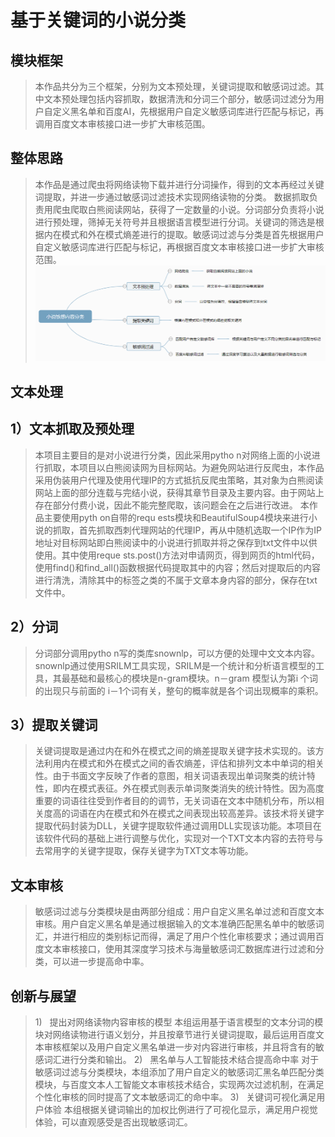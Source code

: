 基于关键词的小说分类
===
模块框架
---
>本作品共分为三个框架，分别为文本预处理，关键词提取和敏感词过滤。其中文本预处理包括内容抓取，数据清洗和分词三个部分，敏感词过滤分为用户自定义黑名单和百度AI，先根据用户自定义敏感词库进行匹配与标记，再调用百度文本审核接口进一步扩大审核范围。

整体思路
---
>本作品是通过爬虫将网络读物下载并进行分词操作，得到的文本再经过关键词提取，并进一步通过敏感词过滤技术实现网络读物的分类。
数据抓取负责用爬虫爬取白熊阅读网站，获得了一定数量的小说。分词部分负责将小说进行预处理，筛掉无关符号并且根据语言模型进行分词。关键词的筛选是根据内在模式和外在模式熵差进行的提取。敏感词过滤与分类是首先根据用户自定义敏感词库进行匹配与标记，再根据百度文本审核接口进一步扩大审核范围。
![整体思路](https://github.com/xu798/-/blob/master/%E5%9B%BE%E7%89%87/%E6%95%B4%E4%BD%93%E6%80%9D%E8%B7%AF.png)

文本处理
---
1）文本抓取及预处理
---
>本项目主要目的是对小说进行分类，因此采用pytho n对网络上面的小说进行抓取，本项目以白熊阅读网为目标网站。为避免网站进行反爬虫，本作品采用伪装用户代理及使用代理IP的方式抵抗反爬虫策略，其对象为白熊阅读网站上面的部分连载与完结小说，获得其章节目录及主要内容。由于网站上存在部分付费小说，因此不能完整爬取，该问题会在之后进行改进。
本作品主要使用pyth on自带的requ ests模块和BeautifulSoup4模块来进行小说的抓取，首先抓取西刺代理网站的代理IP，再从中随机选取一个IP作为IP地址对目标网站即白熊阅读中的小说进行抓取并将之保存到txt文件中以供使用。其中使用reque sts.post()方法对申请网页，得到网页的html代码，使用find()和find_all()函数根据代码提取其中的内容；然后对提取后的内容进行清洗，清除其中的标签之类的不属于文章本身内容的部分，保存在txt文件中。

2）分词
---
>分词部分调用pytho n写的类库snownlp，可以方便的处理中文文本内容。snownlp通过使用SRILM工具实现，SRILM是一个统计和分析语言模型的工具，其最基础和最核心的模块是n-gram模块。n－gram 模型认为第i 个词的出现只与前面的 i－1个词有关，整句的概率就是各个词出现概率的乘积。

3）提取关键词
---
>关键词提取是通过内在和外在模式之间的熵差提取关键字技术实现的。该方法利用内在模式和外在模式之间的香农熵差，评估和排列文本中单词的相关性。由于书面文字反映了作者的意图，相关词语表现出单词聚类的统计特性，即内在模式表征。外在模式则表示单词聚类消失的统计特性。因为高度重要的词语往往受到作者目的的调节，无关词语在文本中随机分布，所以相关度高的词语在内在模式和外在模式之间表现出较高差异。该技术将关键字提取代码封装为DLL，关键字提取软件通过调用DLL实现该功能。本项目在该软件代码的基础上进行调整与优化，实现对一个TXT文本内容的去符号与去常用字的关键字提取，保存关键字为TXT文本等功能。

文本审核
---
>敏感词过滤与分类模块是由两部分组成：用户自定义黑名单过滤和百度文本审核。用户自定义黑名单是通过根据输入的文本准确匹配黑名单中的敏感词汇，并进行相应的类别标记而得，满足了用户个性化审核要求；通过调用百度文本审核接口，使用其深度学习技术与海量敏感词汇数据库进行过滤和分类，可以进一步提高命中率。

创新与展望
---
>1)   提出对网络读物内容审核的模型
本组运用基于语言模型的文本分词的模块对网络读物进行语义划分，并且按章节进行关键词提取，最后运用百度文本审核框架以及用户自定义黑名单进一步对内容进行审核，并且将含有的敏感词汇进行分类和输出。
2)   黑名单与人工智能技术结合提高命中率
对于敏感词过滤与分类模块，本组添加了用户自定义的敏感词汇黑名单匹配分类模块，与百度文本人工智能文本审核技术结合，实现两次过滤机制，在满足个性化审核的同时提高了文本敏感词汇的命中率。
3)   关键词可视化满足用户体验
本组根据关键词输出的加权比例进行了可视化显示，满足用户视觉体验，可以直观感受是否出现敏感词汇。
